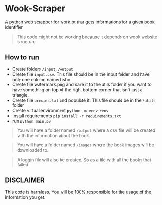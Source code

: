 # Wook-Scraper
A python web scrapper for work.pt that gets informations for a given book identifier

> This code might not be working because it depends on wook website structure

## How to run

- Create folders `/input`, `/output` 
- Create file `input.csv`. This file should be in the input folder and have only one column named isbn
- Create file watermark.png and save it to the utils folder if you want to have something on top of the right bottom corner that isn't just a triangle.
- Create file `proxies.txt` and populate it. This file should be in the `/utils` folder
- Create virtual environment `python -m venv venv`
- Install requirements `pip install -r requirements.txt`
- run `python main.py`


> You will have a folder named `/output` where a csv file will be created with the information about the book.

> You will have a folder named `/images` where the book images will be downloaded to.

> A loggin file will also be created. So as a file with all the books that failed.

## DISCLAIMER 
This code is harmless. 
You will be 100% responsible for the usage of the information you get.

